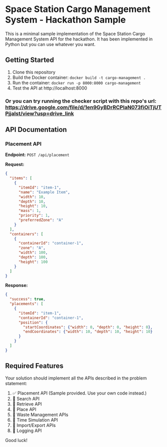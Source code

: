 # Space Station Cargo Management System - Hackathon Sample

This is a minimal sample implementation of the Space Station Cargo Management System API for the hackathon. It has been implemented in Python but you can use whatever you want.

## Getting Started

1. Clone this repository
2. Build the Docker container: `docker build -t cargo-management .`
3. Run the container: `docker run -p 8000:8000 cargo-management`
4. Test the API at http://localhost:8000

### Or you can try running the checker script with this repo's url: https://drive.google.com/file/d/1en9GyBDrRCPlaN073fiOiTjUTPjjaIst/view?usp=drive_link

## API Documentation

### Placement API
**Endpoint:** `POST /api/placement`

**Request:**
```json
{
  "items": [
    {
      "itemId": "item-1",
      "name": "Example Item",
      "width": 10,
      "depth": 10,
      "height": 10,
      "mass": 1,
      "priority": 1,
      "preferredZone": "A"
    }
  ],
  "containers": [
    {
      "containerId": "container-1",
      "zone": "A",
      "width": 100,
      "depth": 100,
      "height": 100
    }
  ]
}
```

**Response:**
```json
{
  "success": true,
  "placements": [
    {
      "itemId": "item-1",
      "containerId": "container-1",
      "position": {
        "startCoordinates": {"width": 0, "depth": 0, "height": 0},
        "endCoordinates": {"width": 10, "depth": 10, "height": 10}
      }
    }
  ]
}
```

## Required Features

Your solution should implement all the APIs described in the problem statement:

1. ✅ Placement API (Sample provided. Use your own code instead.)
2. 📝 Search API
3. 📝 Retrieve API
4. 📝 Place API
5. 📝 Waste Management APIs
6. 📝 Time Simulation API
7. 📝 Import/Export APIs
8. 📝 Logging API

Good luck!
